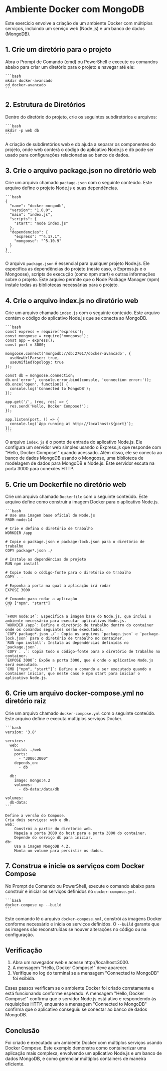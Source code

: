 # Ambiente Docker com MongoDB

Este exercício envolve a criação de um ambiente Docker com múltiplos serviços, incluindo um serviço web (Node.js) e um banco de dados (MongoDB).

## 1. Crie um diretório para o projeto

Abra o Prompt de Comando (cmd) ou PowerShell e execute os comandos abaixo para criar um diretório para o projeto e navegar até ele:

	```bash
	mkdir docker-avancado
	cd docker-avancado
	```
	
## 2. Estrutura de Diretórios

Dentro do diretório do projeto, crie os seguintes subdiretórios e arquivos:

	```bash
	mkdir -p web db
	```
A criação de subdiretórios web e db ajuda a separar os componentes do projeto, onde web conterá o código do aplicativo Node.js e db pode ser usado para configurações relacionadas ao banco de dados.

## 3. Crie o arquivo package.json no diretório web

Crie um arquivo chamado `package.json` com o seguinte conteúdo. Este arquivo define o projeto Node.js e suas dependências.

	```bash
	{
	  "name": "docker-mongodb",
	  "version": "1.0.0",
	  "main": "index.js",
	  "scripts": {
		"start": "node index.js"
	  },
	  "dependencies": {
		"express": "^4.17.1",
		"mongoose": "^5.10.9"
	  }
	}
	```

O arquivo `package.json` é essencial para qualquer projeto Node.js. Ele especifica as dependências do projeto (neste caso, o Express.js e o Mongoose), scripts de execução (como npm start) e outras informações sobre o projeto. Este arquivo permite que o Node Package Manager (npm) instale todas as bibliotecas necessárias para o projeto.

## 4. Crie o arquivo index.js no diretório web

Crie um arquivo chamado `index.js` com o seguinte conteúdo. Este arquivo contém o código do aplicativo Node.js que se conecta ao MongoDB.

	```bash
	const express = require('express');
	const mongoose = require('mongoose');
	const app = express();
	const port = 3000;

	mongoose.connect('mongodb://db:27017/docker-avancado', {
	  useNewUrlParser: true,
	  useUnifiedTopology: true
	});

	const db = mongoose.connection;
	db.on('error', console.error.bind(console, 'connection error:'));
	db.once('open', function() {
	  console.log('Connected to MongoDB');
	});

	app.get('/', (req, res) => {
	  res.send('Hello, Docker Compose!');
	});

	app.listen(port, () => {
	  console.log(`App running at http://localhost:${port}`);
	});
	```

O arquivo `index.js` é o ponto de entrada do aplicativo Node.js. Ele configura um servidor web simples usando o Express.js que responde com "Hello, Docker Compose!" quando acessado. Além disso, ele se conecta ao banco de dados MongoDB usando o Mongoose, uma biblioteca de modelagem de dados para MongoDB e Node.js. Este servidor escuta na porta 3000 para conexões HTTP.
	
## 5. Crie um Dockerfile no diretório web

Crie um arquivo chamado `Dockerfile` com o seguinte conteúdo. Este arquivo define como construir a imagem Docker para o aplicativo Node.js.

	```bash
	# Use uma imagem base oficial do Node.js
	FROM node:14

	# Crie e defina o diretório de trabalho
	WORKDIR /app

	# Copie o package.json e package-lock.json para o diretório de trabalho
	COPY package*.json ./

	# Instale as dependências do projeto
	RUN npm install

	# Copie todo o código-fonte para o diretório de trabalho
	COPY . .

	# Exponha a porta na qual a aplicação irá rodar
	EXPOSE 3000

	# Comando para rodar a aplicação
	CMD ["npm", "start"]
	```

	`FROM node:14`: Especifica a imagem base do Node.js, que inclui o ambiente necessário para executar aplicativos Node.js.
	`WORKDIR /app`: Define o diretório de trabalho dentro do container onde os comandos seguintes serão executados.
	`COPY package*.json ./`: Copia os arquivos `package.json` e `package-lock.json` para o diretório de trabalho no container.
	`RUN npm install`: Instala as dependências definidas no `package.json`.
	`COPY . .`: Copia todo o código-fonte para o diretório de trabalho no container.
	`EXPOSE 3000`: Expõe a porta 3000, que é onde o aplicativo Node.js será executado.
	`CMD ["npm", "start"]`: Define o comando a ser executado quando o container iniciar, que neste caso é npm start para iniciar o aplicativo Node.js.
	
## 6. Crie um arquivo docker-compose.yml no diretório raiz

Crie um arquivo chamado `docker-compose.yml` com o seguinte conteúdo. Este arquivo define e executa múltiplos serviços Docker.

	```bash
	version: '3.8'

	services:
	  web:
		build: ./web
		ports:
		  - "3000:3000"
		depends_on:
		  - db

	  db:
		image: mongo:4.2
		volumes:
		  - db-data:/data/db

	volumes:
	  db-data:
	```  
	
	Define a versão do Compose.
	Cria dois serviços: web e db.
	web:
		Constrói a partir do diretório web.
		Mapeia a porta 3000 do host para a porta 3000 do container.
		Depende do serviço db para iniciar.
	db:
		Usa a imagem MongoDB 4.2.
		Monta um volume para persistir os dados.
		
## 7. Construa e inicie os serviços com Docker Compose

No Prompt de Comando ou PowerShell, execute o comando abaixo para construir e iniciar os serviços definidos no `docker-compose.yml`.

	```bash
	docker-compose up --build
	```
	
Este comando lê o arquivo `docker-compose.yml`, constrói as imagens Docker conforme necessário e inicia os serviços definidos. O `--build` garante que as imagens são reconstruídas se houver alterações no código ou na configuração.
	
## Verificação

1. Abra um navegador web e acesse http://localhost:3000.
2. A mensagem "Hello, Docker Compose!" deve aparecer.
3. Verifique no log do terminal se a mensagem "Connected to MongoDB" foi exibida.

Esses passos verificam se o ambiente Docker foi criado corretamente e está funcionando conforme esperado. A mensagem "Hello, Docker Compose!" confirma que o servidor Node.js está ativo e respondendo às requisições HTTP, enquanto a mensagem "Connected to MongoDB" confirma que o aplicativo conseguiu se conectar ao banco de dados MongoDB.

## Conclusão

Foi criado e executado um ambiente Docker com múltiplos serviços usando Docker Compose. Este exemplo demonstra como containerizar uma aplicação mais complexa, envolvendo um aplicativo Node.js e um banco de dados MongoDB, e como gerenciar múltiplos containers de maneira eficiente.
